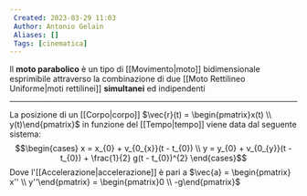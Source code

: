 ```yaml
---
 Created: 2023-03-29 11:03
 Author: Antonio Gelain
 Aliases: []
 Tags: [cinematica]
---
```


Il **moto parabolico** è un tipo di [[Movimento|moto]] bidimensionale esprimibile attraverso la combinazione di due [[Moto Rettilineo Uniforme|moti rettilinei]] **simultanei** ed indipendenti

---

La posizione di un [[Corpo|corpo]] $\vec{r}(t) = \begin{pmatrix}x(t) \\ y(t)\end{pmatrix}$ in funzione del [[Tempo|tempo]] viene data dal seguente sistema:
$$\begin{cases}
x = x_{0} + v_{0_{x}}(t - t_{0}) \\
y = y_{0} + v_{0_{y}}(t - t_{0}) + \frac{1}{2} g(t - t_{0})^{2}
\end{cases}$$
Dove l'[[Accelerazione|accelerazione]] è pari a $\vec{a} = \begin{pmatrix} x'' \\ y''\end{pmatrix} = \begin{pmatrix}0 \\ -g\end{pmatrix}$
